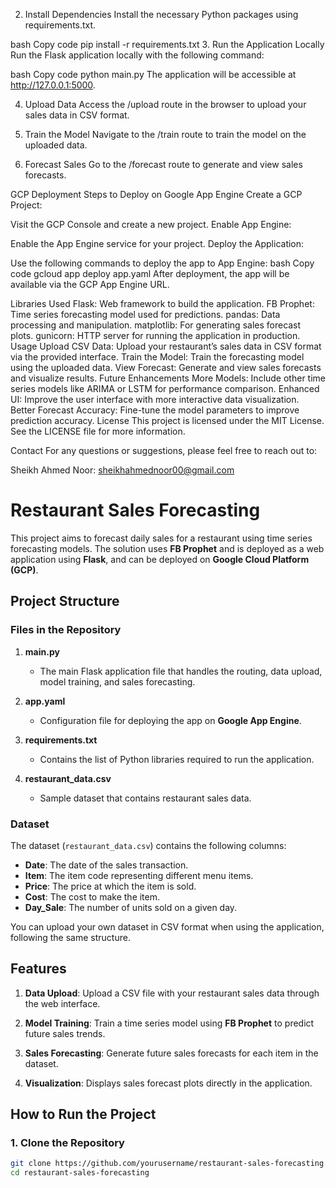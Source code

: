 2. Install Dependencies
Install the necessary Python packages using requirements.txt.

bash
Copy code
pip install -r requirements.txt
3. Run the Application Locally
Run the Flask application locally with the following command:

bash
Copy code
python main.py
The application will be accessible at http://127.0.0.1:5000.

4. Upload Data
Access the /upload route in the browser to upload your sales data in CSV format.

5. Train the Model
Navigate to the /train route to train the model on the uploaded data.

6. Forecast Sales
Go to the /forecast route to generate and view sales forecasts.

GCP Deployment
Steps to Deploy on Google App Engine
Create a GCP Project:

Visit the GCP Console and create a new project.
Enable App Engine:

Enable the App Engine service for your project.
Deploy the Application:

Use the following commands to deploy the app to App Engine:
bash
Copy code
gcloud app deploy app.yaml
After deployment, the app will be available via the GCP App Engine URL.

Libraries Used
Flask: Web framework to build the application.
FB Prophet: Time series forecasting model used for predictions.
pandas: Data processing and manipulation.
matplotlib: For generating sales forecast plots.
gunicorn: HTTP server for running the application in production.
Usage
Upload CSV Data: Upload your restaurant’s sales data in CSV format via the provided interface.
Train the Model: Train the forecasting model using the uploaded data.
View Forecast: Generate and view sales forecasts and visualize results.
Future Enhancements
More Models: Include other time series models like ARIMA or LSTM for performance comparison.
Enhanced UI: Improve the user interface with more interactive data visualization.
Better Forecast Accuracy: Fine-tune the model parameters to improve prediction accuracy.
License
This project is licensed under the MIT License. See the LICENSE file for more information.

Contact
For any questions or suggestions, please feel free to reach out to:

Sheikh Ahmed Noor: sheikhahmednoor00@gmail.com


# Restaurant Sales Forecasting

This project aims to forecast daily sales for a restaurant using time series forecasting models. The solution uses **FB Prophet** and is deployed as a web application using **Flask**, and can be deployed on **Google Cloud Platform (GCP)**.

## Project Structure

### Files in the Repository

1. **main.py**
   - The main Flask application file that handles the routing, data upload, model training, and sales forecasting.
   
2. **app.yaml**
   - Configuration file for deploying the app on **Google App Engine**.

3. **requirements.txt**
   - Contains the list of Python libraries required to run the application.

4. **restaurant_data.csv**
   - Sample dataset that contains restaurant sales data.

### Dataset

The dataset (`restaurant_data.csv`) contains the following columns:

- **Date**: The date of the sales transaction.
- **Item**: The item code representing different menu items.
- **Price**: The price at which the item is sold.
- **Cost**: The cost to make the item.
- **Day_Sale**: The number of units sold on a given day.

You can upload your own dataset in CSV format when using the application, following the same structure.

## Features

1. **Data Upload**: Upload a CSV file with your restaurant sales data through the web interface.
   
2. **Model Training**: Train a time series model using **FB Prophet** to predict future sales trends.

3. **Sales Forecasting**: Generate future sales forecasts for each item in the dataset.
   
4. **Visualization**: Displays sales forecast plots directly in the application.

## How to Run the Project

### 1. Clone the Repository

```bash
git clone https://github.com/yourusername/restaurant-sales-forecasting.git
cd restaurant-sales-forecasting


